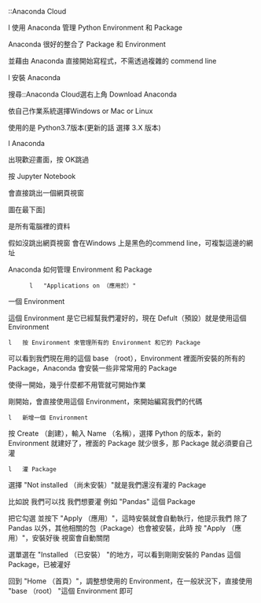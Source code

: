 ::Anaconda Cloud

l   使用 Anaconda 管理 Python Environment 和 Package

Anaconda 很好的整合了 Package 和 Environment

並藉由 Anaconda 直接開始寫程式，不需透過複雜的 commend line

l   安裝 Anaconda

搜尋::Anaconda Cloud選右上角 Download Anaconda

依自己作業系統選擇Windows or Mac or Linux

使用的是 Python3.7版本(更新的話 選擇 3.X 版本)

l   Anaconda

出現歡迎畫面，按 OK跳過

按 Jupyter Notebook

會直接跳出一個網頁視窗

圖在最下面]

是所有電腦裡的資料

假如沒跳出網頁視窗 會在Windows 上是黑色的commend line，可複製這邊的網址

Anaconda 如何管理 Environment 和 Package

          l   "Applications on （應用於）"

一個 Environment

這個 Environment 是它已經幫我們灌好的，現在 Defult（預設）就是使用這個Environment

    l   按 Environment 來管理所有的 Environment 和它的 Package

可以看到我們現在用的這個 base （root），Environment 裡面所安裝的所有的 Package，Anaconda 會安裝一些非常常用的 Package

使得一開始，幾乎什麼都不用管就可開始作業

剛開始，會直接使用這個 Environment，來開始編寫我們的代碼


    l   新增一個 Environment

按 Create （創建），輸入 Name （名稱），選擇 Python 的版本，新的 Environment 就建好了，裡面的 Package 就少很多，那 Package 就必須要自己灌


    l   灌 Package

選擇 "Not installed （尚未安裝）"就是我們還沒有灌的 Package

比如說 我們可以找   我們想要灌 例如 "Pandas" 這個 Package

把它勾選 並按下 "Apply （應用）"，這時安裝就會自動執行，他提示我們 除了 Pandas 以外，其他相關的包（Package）也會被安裝，此時 按 "Apply （應用）"，安裝好後 視窗會自動關閉


選單選在 "Installed （已安裝） "的地方，可以看到剛剛安裝的 Pandas 這個 Package，已被灌好


回到 "Home （首頁）"，調整想使用的 Environment，在一般狀況下，直接使用 "base （root） "這個 Environment 即可
